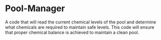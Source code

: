 # Pool-Manager
A code that will read the current chemical levels of the pool and determine what chemicals are required to maintain safe levels. This code will ensure that proper chemical balance is achieved to maintain a clean pool.

